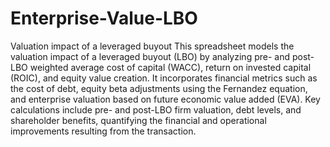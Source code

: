 # Enterprise-Value-LBO
Valuation impact of a leveraged buyout
This spreadsheet models the valuation impact of a leveraged buyout (LBO) by analyzing pre- and post-LBO weighted average cost of capital (WACC), return on invested capital (ROIC), and equity value creation. It incorporates financial metrics such as the cost of debt, equity beta adjustments using the Fernandez equation, and enterprise valuation based on future economic value added (EVA). Key calculations include pre- and post-LBO firm valuation, debt levels, and shareholder benefits, quantifying the financial and operational improvements resulting from the transaction.
